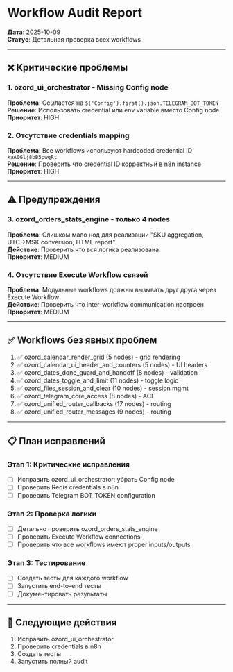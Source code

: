# Workflow Audit Report

**Дата**: 2025-10-09  
**Статус**: Детальная проверка всех workflows

---

## ❌ Критические проблемы

### 1. ozord_ui_orchestrator - Missing Config node
**Проблема**: Ссылается на `$('Config').first().json.TELEGRAM_BOT_TOKEN`  
**Решение**: Использовать credential или env variable вместо Config node  
**Приоритет**: HIGH

### 2. Отсутствие credentials mapping
**Проблема**: Все workflows используют hardcoded credential ID `kaA0Glj8bB5pwqRt`  
**Решение**: Проверить что credential ID корректный в n8n instance  
**Приоритет**: HIGH

---

## ⚠️ Предупреждения

### 3. ozord_orders_stats_engine - только 4 nodes
**Проблема**: Слишком мало нод для реализации "SKU aggregation, UTC→MSK conversion, HTML report"  
**Действие**: Проверить что вся логика реализована  
**Приоритет**: MEDIUM

### 4. Отсутствие Execute Workflow связей
**Проблема**: Модульные workflows должны вызывать друг друга через Execute Workflow  
**Действие**: Проверить что inter-workflow communication настроен  
**Приоритет**: MEDIUM

---

## ✅ Workflows без явных проблем

1. ✅ ozord_calendar_render_grid (5 nodes) - grid rendering
2. ✅ ozord_calendar_ui_header_and_counters (5 nodes) - UI headers
3. ✅ ozord_dates_done_guard_and_handoff (8 nodes) - validation
4. ✅ ozord_dates_toggle_and_limit (11 nodes) - toggle logic
5. ✅ ozord_files_session_and_clear (10 nodes) - session mgmt
6. ✅ ozord_telegram_core_access (8 nodes) - ACL
7. ✅ ozord_unified_router_callbacks (17 nodes) - routing
8. ✅ ozord_unified_router_messages (9 nodes) - routing

---

## 📋 План исправлений

### Этап 1: Критические исправления
- [ ] Исправить ozord_ui_orchestrator: убрать Config node
- [ ] Проверить Redis credentials в n8n
- [ ] Проверить Telegram BOT_TOKEN configuration

### Этап 2: Проверка логики
- [ ] Детально проверить ozord_orders_stats_engine
- [ ] Проверить Execute Workflow connections
- [ ] Проверить что все workflows имеют proper inputs/outputs

### Этап 3: Тестирование
- [ ] Создать тесты для каждого workflow
- [ ] Запустить end-to-end тесты
- [ ] Документировать результаты

---

## 🔧 Следующие действия

1. Исправить ozord_ui_orchestrator
2. Проверить credentials в n8n
3. Создать тесты
4. Запустить полный audit
